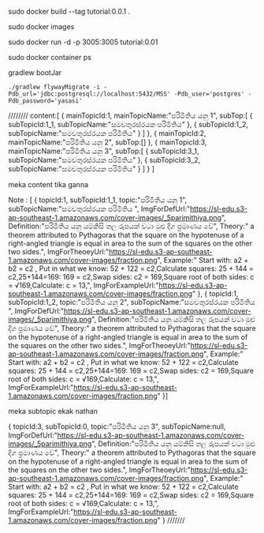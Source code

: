 sudo docker build --tag tutorial:0.0.1 .

sudo docker images

sudo docker run -d -p 3005:3005 tutorial:0.01

sudo docker container ps

gradlew bootJar
```
./gradlew flywayMigrate -i -Pdb_url='jdbc:postgresql://localhost:5432/MSS' -Pdb_user='postgres' -Pdb_password='yasasi'
```
////////
content:[
                {
                    mainTopicId:1,
                    mainTopicName:"පරිමිතිය යනු 1",
                    subTop:[
                        {
                            subTopicId:1_1,
                            subTopicName:"සමචතුරස්රයක පරිමිතිය"
                        },
                        {
                            subTopicId:1_2,
                            subTopicName:"සමචතුරස්රයක පරිමිතිය"
                        }
                    ]
                },
                {
                    mainTopicId:2,
                    mainTopicName:"පරිමිතිය යනු 2",
                    subTop:[]
                },
                {
                    mainTopicId:3,
                    mainTopicName:"පරිමිතිය යනු 3",
                    subTop:[
                        {
                            subTopicId:3_1,
                            subTopicName:"සමචතුරස්රයක පරිමිතිය"
                        },
                        {
                            subTopicId:3_2,
                            subTopicName:"සමචතුරස්රයක පරිමිතිය"
                        }
                    ]
                }
            ]

meka content tika ganna

 Note : [
                {
                    topicId:1,
                    subTopicId:1_1,
                    topic:"පරිමිතිය යනු 1",
                    subTopicName:"සමචතුරස්රයක පරිමිතිය ",
                    ImgForDefUrl:"https://sl-edu.s3-ap-southeast-1.amazonaws.com/cover-images/_5parimithiya.png",
                    Definition:"පරිමිතිය යනු යම්කිසි තල රුපයක් වටා මුළු දිග ප්‍රමාණය වේ",
                    Theory:" a theorem attributed to Pythagoras that the square on the hypotenuse of a      right-angled triangle is equal in area to the sum of the squares on the other two sides.",
                    ImgForTheoeyUrl:"https://sl-edu.s3-ap-southeast-1.amazonaws.com/cover-images/fraction.png",
                    Example:" Start with:	a2 + b2 = c2 , Put in what we know:	52 + 122 = c2,Calculate squares:	25 + 144 = c2,25+144=169:	169 = c2,Swap sides:	c2 = 169,Square root of both sides:	c = √169,Calculate:	c = 13,",
                    ImgForExampleUrl:"https://sl-edu.s3-ap-southeast-1.amazonaws.com/cover-images/fraction.png"
                },
                {
                    topicId:1,
                    subTopicId:1_2,
                    topic:"පරිමිතිය යනු 2",
                    subTopicName:"සමචතුරස්රයක පරිමිතිය ",
                    ImgForDefUrl:"https://sl-edu.s3-ap-southeast-1.amazonaws.com/cover-images/_5parimithiya.png",
                    Definition:"පරිමිතිය යනු යම්කිසි තල රුපයක් වටා මුළු දිග ප්‍රමාණය වේ",
                    Theory:" a theorem attributed to Pythagoras that the square on the hypotenuse of a      right-angled triangle is equal in area to the sum of the squares on the other two sides.",
                    ImgForTheoeyUrl:"https://sl-edu.s3-ap-southeast-1.amazonaws.com/cover-images/fraction.png",
                    Example:" Start with:	a2 + b2 = c2 , Put in what we know:	52 + 122 = c2,Calculate squares:	25 + 144 = c2,25+144=169:	169 = c2,Swap sides:	c2 = 169,Square root of both sides:	c = √169,Calculate:	c = 13,",
                    ImgForExampleUrl:"https://sl-edu.s3-ap-southeast-1.amazonaws.com/cover-images/fraction.png"
                }]

meka subtopic ekak nathan

{
                    topicId:3,
                    subTopicId:0,
                    topic:"පරිමිතිය යනු 3",
                    subTopicName:null,
                    ImgForDefUrl:"https://sl-edu.s3-ap-southeast-1.amazonaws.com/cover-images/_5parimithiya.png",
                    Definition:"පරිමිතිය යනු යම්කිසි තල රුපයක් වටා මුළු දිග ප්‍රමාණය වේ",
                    Theory:" a theorem attributed to Pythagoras that the square on the hypotenuse of a      right-angled triangle is equal in area to the sum of the squares on the other two sides.",
                    ImgForTheoeyUrl:"https://sl-edu.s3-ap-southeast-1.amazonaws.com/cover-images/fraction.png",
                    Example:" Start with:	a2 + b2 = c2 , Put in what we know:	52 + 122 = c2,Calculate squares:	25 + 144 = c2,25+144=169:	169 = c2,Swap sides:	c2 = 169,Square root of both sides:	c = √169,Calculate:	c = 13,",
                    ImgForExampleUrl:"https://sl-edu.s3-ap-southeast-1.amazonaws.com/cover-images/fraction.png"
                }
/////// 
